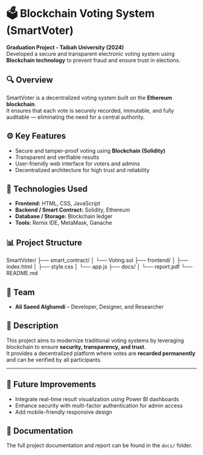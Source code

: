 # 🗳️ Blockchain Voting System (SmartVoter)

**Graduation Project - Taibah University (2024)**  
Developed a secure and transparent electronic voting system using **Blockchain technology** to prevent fraud and ensure trust in elections.

## 🔍 Overview
SmartVoter is a decentralized voting system built on the **Ethereum blockchain**.  
It ensures that each vote is securely recorded, immutable, and fully auditable — eliminating the need for a central authority.

## ⚙️ Key Features
- Secure and tamper-proof voting using **Blockchain (Solidity)**  
- Transparent and verifiable results  
- User-friendly web interface for voters and admins  
- Decentralized architecture for high trust and reliability  

## 🧩 Technologies Used
- **Frontend:** HTML, CSS, JavaScript  
- **Backend / Smart Contract:** Solidity, Ethereum  
- **Database / Storage:** Blockchain ledger  
- **Tools:** Remix IDE, MetaMask, Ganache  

## 📊 Project Structure
SmartVoter/
├── smart_contract/
│ └── Voting.sol
├── frontend/
│ ├── index.html
│ ├── style.css
│ └── app.js
├── docs/
│ └── report.pdf
└── README.md



## 👥 Team
- **Ali Saeed Alghamdi** – Developer, Designer, and Researcher  

## 📜 Description
This project aims to modernize traditional voting systems by leveraging blockchain to ensure **security, transparency, and trust**.  
It provides a decentralized platform where votes are **recorded permanently** and can be verified by all participants.

---

## 🧠 Future Improvements
- Integrate real-time result visualization using Power BI dashboards  
- Enhance security with multi-factor authentication for admin access  
- Add mobile-friendly responsive design  

## 📎 Documentation
The full project documentation and report can be found in the `docs/` folder.
